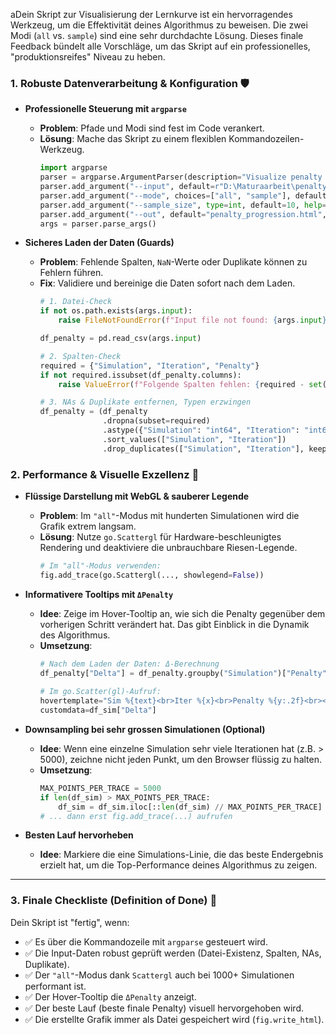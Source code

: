 aDein Skript zur Visualisierung der Lernkurve ist ein hervorragendes Werkzeug, um die Effektivität deines Algorithmus zu beweisen. Die zwei Modi (`all` vs. `sample`) sind eine sehr durchdachte Lösung. Dieses finale Feedback bündelt alle Vorschläge, um das Skript auf ein professionelles, "produktionsreifes" Niveau zu heben.

### 1\. Robuste Datenverarbeitung & Konfiguration 🛡️

  * **Professionelle Steuerung mit `argparse`**

      * **Problem**: Pfade und Modi sind fest im Code verankert.
      * **Lösung**: Mache das Skript zu einem flexiblen Kommandozeilen-Werkzeug.
        ```python
        import argparse
        parser = argparse.ArgumentParser(description="Visualize penalty progression.")
        parser.add_argument("--input", default=r"D:\Maturaarbeit\penalty_history.csv", help="Path to penalty_history.csv")
        parser.add_argument("--mode", choices=["all", "sample"], default="all", help="Visualization mode")
        parser.add_argument("--sample_size", type=int, default=10, help="Number of samples")
        parser.add_argument("--out", default="penalty_progression.html", help="Output HTML file name")
        args = parser.parse_args()
        ```

  * **Sicheres Laden der Daten (Guards)**

      * **Problem**: Fehlende Spalten, `NaN`-Werte oder Duplikate können zu Fehlern führen.
      * **Fix**: Validiere und bereinige die Daten sofort nach dem Laden.
        ```python
        # 1. Datei-Check
        if not os.path.exists(args.input):
            raise FileNotFoundError(f"Input file not found: {args.input}")
        
        df_penalty = pd.read_csv(args.input)
        
        # 2. Spalten-Check
        required = {"Simulation", "Iteration", "Penalty"}
        if not required.issubset(df_penalty.columns):
            raise ValueError(f"Folgende Spalten fehlen: {required - set(df_penalty.columns)}")
        
        # 3. NAs & Duplikate entfernen, Typen erzwingen
        df_penalty = (df_penalty
                      .dropna(subset=required)
                      .astype({"Simulation": "int64", "Iteration": "int64"})
                      .sort_values(["Simulation", "Iteration"])
                      .drop_duplicates(["Simulation", "Iteration"], keep="last"))
        ```

### 2\. Performance & Visuelle Exzellenz 🚀

  * **Flüssige Darstellung mit WebGL & sauberer Legende**

      * **Problem**: Im `"all"`-Modus mit hunderten Simulationen wird die Grafik extrem langsam.
      * **Lösung**: Nutze `go.Scattergl` für Hardware-beschleunigtes Rendering und deaktiviere die unbrauchbare Riesen-Legende.
        ```python
        # Im "all"-Modus verwenden:
        fig.add_trace(go.Scattergl(..., showlegend=False))
        ```

  * **Informativere Tooltips mit `ΔPenalty`**

      * **Idee**: Zeige im Hover-Tooltip an, wie sich die Penalty gegenüber dem vorherigen Schritt verändert hat. Das gibt Einblick in die Dynamik des Algorithmus.
      * **Umsetzung**:
        ```python
        # Nach dem Laden der Daten: Δ-Berechnung
        df_penalty["Delta"] = df_penalty.groupby("Simulation")["Penalty"].diff()
  
        # Im go.Scatter(gl)-Aufruf:
        hovertemplate="Sim %{text}<br>Iter %{x}<br>Penalty %{y:.2f}<br><b>ΔPenalty: %{customdata:.2f}</b><extra></extra>"
        customdata=df_sim["Delta"]
        ```

  * **Downsampling bei sehr grossen Simulationen (Optional)**

      * **Idee**: Wenn eine einzelne Simulation sehr viele Iterationen hat (z.B. \> 5000), zeichne nicht jeden Punkt, um den Browser flüssig zu halten.
      * **Umsetzung**:
        ```python
        MAX_POINTS_PER_TRACE = 5000
        if len(df_sim) > MAX_POINTS_PER_TRACE:
            df_sim = df_sim.iloc[::len(df_sim) // MAX_POINTS_PER_TRACE]
        # ... dann erst fig.add_trace(...) aufrufen
        ```

  * **Besten Lauf hervorheben**

      * **Idee**: Markiere die eine Simulations-Linie, die das beste Endergebnis erzielt hat, um die Top-Performance deines Algorithmus zu zeigen.

-----

### 3\. Finale Checkliste (Definition of Done) 🏁

Dein Skript ist "fertig", wenn:

  * ✅ Es über die Kommandozeile mit `argparse` gesteuert wird.
  * ✅ Die Input-Daten robust geprüft werden (Datei-Existenz, Spalten, NAs, Duplikate).
  * ✅ Der `"all"`-Modus dank `Scattergl` auch bei 1000+ Simulationen performant ist.
  * ✅ Der Hover-Tooltip die `ΔPenalty` anzeigt.
  * ✅ Der beste Lauf (beste finale Penalty) visuell hervorgehoben wird.
  * ✅ Die erstellte Grafik immer als Datei gespeichert wird (`fig.write_html`).